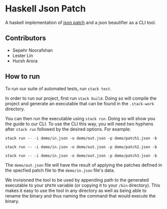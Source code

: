 # Haskell Json Patch

A haskell implementation of [json patch](http://jsonpatch.com/) and a json beautifier as a CLI tool.

## Contributors
- Sepehr Noorafshan
- Lester Lin
- Hursh Arora

## How to run

To run our suite of automated tests, run `stack test`.

In order to run our project, first run `stack build`. Doing so will compile the project and generate an executable that can be found in the `.stack-work` directory.

You can then run the executable using `stack run`. Doing so will show you the guide to our CLI. To use the CLI this way, you will need two hyphens after `stack run` followed by the desired options. For example:

`stack run -- -i demo/in.json -o demo/out.json -p demo/patch1.json -b`

`stack run -- -i demo/in.json -o demo/out.json -p demo/patch2.json -b`

`stack run -- -i demo/in.json -o demo/out.json -p demo/patch3.json -b`

The `demo/out.json` file will have the result of applying the patches defined in the specfied patch file to the `demo/in.json` file's data.

We invisioned the tool to be used by appending path to the generated executable to your `$PATH` variable (or copying it to your `/bin` directory). This makes it easy to use the tool in any directory as well as being able to rename the binary and thus naming the command that would execute the binary.

